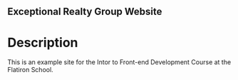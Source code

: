 Exceptional Realty Group Website
---
# Description
This is an example site for the Intor to Front-end Development Course at the Flatiron School.
